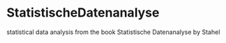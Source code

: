 StatistischeDatenanalyse
========================

statistical data analysis from the book Statistische Datenanalyse by Stahel
